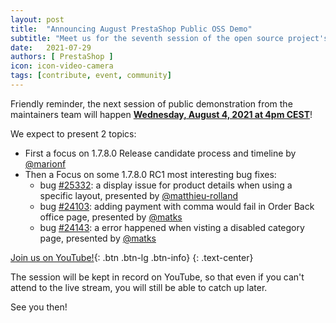 ```yaml
---
layout: post
title:  "Announcing August PrestaShop Public OSS Demo"
subtitle: "Meet us for the seventh session of the open source project's public demo"
date:   2021-07-29
authors: [ PrestaShop ]
icon: icon-video-camera
tags: [contribute, event, community]
---
```


Friendly reminder, the next session of public demonstration from the maintainers team will happen [**Wednesday, August 4, 2021 at 4pm CEST**](https://www.youtube.com/watch?v=pE6lVtdsIhE)!

We expect to present 2 topics:

- First a focus on 1.7.8.0 Release candidate process and timeline by [@marionf](https://github.com/marionf)
- Then a Focus on some 1.7.8.0 RC1 most interesting bug fixes:
  - bug [#25332](https://github.com/PrestaShop/PrestaShop/issues/25332): a display issue for product details when using a specific layout, presented by [@matthieu-rolland](https://github.com/matthieu-rolland)
  - bug [#24103](https://github.com/PrestaShop/PrestaShop/issues/24103): adding payment with comma would fail in Order Back office page, presented by [@matks](https://github.com/matks)
  - bug [#24143](https://github.com/PrestaShop/PrestaShop/issues/24143): a error happened when visting a disabled category page, presented by [@matks](https://github.com/matks)


[Join us on YouTube!](https://www.youtube.com/watch?v=pE6lVtdsIhE){: .btn .btn-lg .btn-info}
{: .text-center}

The session will be kept in record on YouTube, so that even if you can't attend to the live stream, you will still be able to catch up later.

See you then!
